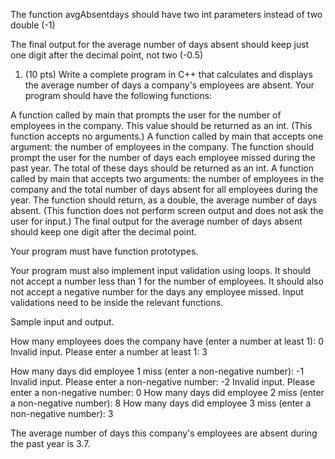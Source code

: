 The function avgAbsentdays should have two int parameters instead of two double (-1)

The final output for the average number of days absent should keep just one digit after the decimal point, not two (-0.5)


1. (10 pts) Write a complete program in C++ that calculates and displays the average number of days a company's employees are absent. Your program should have the following functions:

A function called by main that prompts the user for the number of employees in the company. This value should be returned as an int. (This function accepts no arguments.)
A function called by main that accepts one argument: the number of employees in the company. The function should prompt the user for the number of days each employee missed during the past year. The total of these days should be returned as an int. 
A function called by main that accepts two arguments: the number of employees in the company and the total number of days absent for all employees during the year. The function should return, as a double, the average number of days absent. (This function does not perform screen output and does not ask the user for input.)
The final output for the average number of days absent should keep one digit after the decimal point.

Your program must have function prototypes. 

Your program must also implement input validation using loops. It should not accept a number less than 1 for the number of employees. It should also not accept a negative number for the days any employee missed. Input validations need to be inside the relevant functions. 

Sample input and output.

How many employees does the company have (enter a number at least 1): 0
Invalid input. Please enter a number at least 1: 3

How many days did employee 1 miss (enter a non-negative number): -1
Invalid input. Please enter a non-negative number: -2
Invalid input. Please enter a non-negative number: 0
How many days did employee 2 miss (enter a non-negative number): 8
How many days did employee 3 miss (enter a non-negative number): 3

The average number of days this company's employees are absent during the past year is 3.7.
